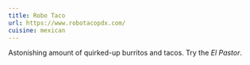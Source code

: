 ```yaml
---
title: Robo Taco
url: https://www.robotacopdx.com/
cuisine: mexican
---
```

Astonishing amount of quirked-up burritos and tacos. Try the *El Pastor*.